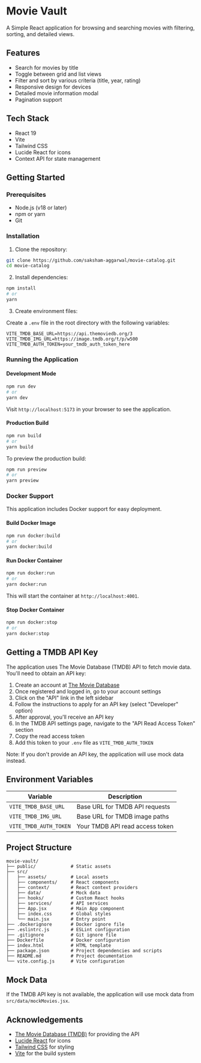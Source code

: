 # Movie Vault

A Simple React application for browsing and searching movies with filtering, sorting, and detailed views.

## Features

- Search for movies by title
- Toggle between grid and list views
- Filter and sort by various criteria (title, year, rating)
- Responsive design for devices
- Detailed movie information modal
- Pagination support

## Tech Stack

- React 19
- Vite
- Tailwind CSS
- Lucide React for icons
- Context API for state management

## Getting Started

### Prerequisites

- Node.js (v18 or later)
- npm or yarn
- Git

### Installation

1. Clone the repository:

```bash
git clone https://github.com/saksham-aggarwal/movie-catalog.git
cd movie-catalog
```

2. Install dependencies:

```bash
npm install
# or
yarn
```

3. Create environment files:

Create a `.env` file in the root directory with the following variables:

```env
VITE_TMDB_BASE_URL=https://api.themoviedb.org/3
VITE_TMDB_IMG_URL=https://image.tmdb.org/t/p/w500
VITE_TMDB_AUTH_TOKEN=your_tmdb_auth_token_here
```

### Running the Application

#### Development Mode

```bash
npm run dev
# or
yarn dev
```

Visit `http://localhost:5173` in your browser to see the application.

#### Production Build

```bash
npm run build
# or
yarn build
```

To preview the production build:

```bash
npm run preview
# or
yarn preview
```

### Docker Support

This application includes Docker support for easy deployment.

#### Build Docker Image

```bash
npm run docker:build
# or
yarn docker:build
```

#### Run Docker Container

```bash
npm run docker:run
# or
yarn docker:run
```

This will start the container at `http://localhost:4001`.

#### Stop Docker Container

```bash
npm run docker:stop
# or
yarn docker:stop
```

## Getting a TMDB API Key

The application uses The Movie Database (TMDB) API to fetch movie data. You'll need to obtain an API key:

1. Create an account at [The Movie Database](https://www.themoviedb.org)
2. Once registered and logged in, go to your account settings
3. Click on the "API" link in the left sidebar
4. Follow the instructions to apply for an API key (select "Developer" option)
5. After approval, you'll receive an API key
6. In the TMDB API settings page, navigate to the "API Read Access Token" section
7. Copy the read access token
8. Add this token to your `.env` file as `VITE_TMDB_AUTH_TOKEN`

Note: If you don't provide an API key, the application will use mock data instead.

## Environment Variables

| Variable | Description |
|----------|-------------|
| `VITE_TMDB_BASE_URL` | Base URL for TMDB API requests |
| `VITE_TMDB_IMG_URL` | Base URL for TMDB image paths |
| `VITE_TMDB_AUTH_TOKEN` | Your TMDB API read access token |

## Project Structure

```
movie-vault/
├── public/             # Static assets
├── src/
│   ├── assets/         # Local assets
│   ├── components/     # React components
│   ├── context/        # React context providers
│   ├── data/           # Mock data
│   ├── hooks/          # Custom React hooks
│   ├── services/       # API services
│   ├── App.jsx         # Main App component
│   ├── index.css       # Global styles
│   └── main.jsx        # Entry point
├── .dockerignore       # Docker ignore file
├── .eslintrc.js        # ESLint configuration
├── .gitignore          # Git ignore file
├── Dockerfile          # Docker configuration
├── index.html          # HTML template
├── package.json        # Project dependencies and scripts
├── README.md           # Project documentation
└── vite.config.js      # Vite configuration
```

## Mock Data

If the TMDB API key is not available, the application will use mock data from `src/data/mockMovies.jsx`.

## Acknowledgements

- [The Movie Database (TMDB)](https://www.themoviedb.org) for providing the API
- [Lucide React](https://lucide.dev) for icons
- [Tailwind CSS](https://tailwindcss.com) for styling
- [Vite](https://vitejs.dev) for the build system